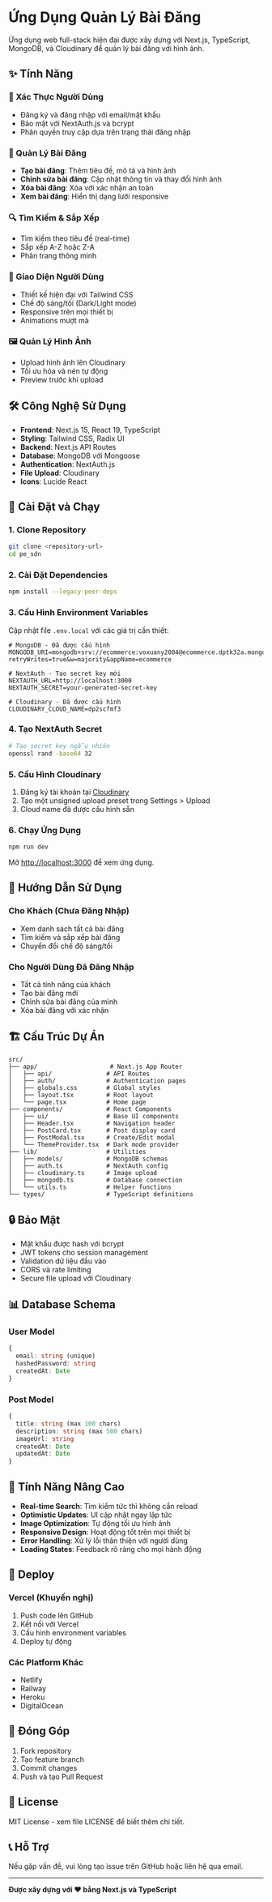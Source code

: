 # Ứng Dụng Quản Lý Bài Đăng

Ứng dụng web full-stack hiện đại được xây dựng với Next.js, TypeScript, MongoDB, và Cloudinary để quản lý bài đăng với hình ảnh.

## ✨ Tính Năng

### 🔐 Xác Thực Người Dùng
- Đăng ký và đăng nhập với email/mật khẩu
- Bảo mật với NextAuth.js và bcrypt
- Phân quyền truy cập dựa trên trạng thái đăng nhập

### 📝 Quản Lý Bài Đăng
- **Tạo bài đăng**: Thêm tiêu đề, mô tả và hình ảnh
- **Chỉnh sửa bài đăng**: Cập nhật thông tin và thay đổi hình ảnh
- **Xóa bài đăng**: Xóa với xác nhận an toàn
- **Xem bài đăng**: Hiển thị dạng lưới responsive

### 🔍 Tìm Kiếm & Sắp Xếp
- Tìm kiếm theo tiêu đề (real-time)
- Sắp xếp A-Z hoặc Z-A
- Phân trang thông minh

### 🎨 Giao Diện Người Dùng
- Thiết kế hiện đại với Tailwind CSS
- Chế độ sáng/tối (Dark/Light mode)
- Responsive trên mọi thiết bị
- Animations mượt mà

### 🖼️ Quản Lý Hình Ảnh
- Upload hình ảnh lên Cloudinary
- Tối ưu hóa và nén tự động
- Preview trước khi upload

## 🛠️ Công Nghệ Sử Dụng

- **Frontend**: Next.js 15, React 19, TypeScript
- **Styling**: Tailwind CSS, Radix UI
- **Backend**: Next.js API Routes
- **Database**: MongoDB với Mongoose
- **Authentication**: NextAuth.js
- **File Upload**: Cloudinary
- **Icons**: Lucide React

## 🚀 Cài Đặt và Chạy

### 1. Clone Repository
```bash
git clone <repository-url>
cd pe_sdn
```

### 2. Cài Đặt Dependencies
```bash
npm install --legacy-peer-deps
```

### 3. Cấu Hình Environment Variables
Cập nhật file `.env.local` với các giá trị cần thiết:

```env
# MongoDB - Đã được cấu hình
MONGODB_URI=mongodb+srv://ecommerce:voxuany2004@ecommerce.dptk32a.mongodb.net/post_management_app?retryWrites=true&w=majority&appName=ecommerce

# NextAuth - Tạo secret key mới
NEXTAUTH_URL=http://localhost:3000
NEXTAUTH_SECRET=your-generated-secret-key

# Cloudinary - Đã được cấu hình
CLOUDINARY_CLOUD_NAME=dp2scfmf3
```

### 4. Tạo NextAuth Secret
```bash
# Tạo secret key ngẫu nhiên
openssl rand -base64 32
```

### 5. Cấu Hình Cloudinary
1. Đăng ký tài khoản tại [Cloudinary](https://cloudinary.com/)
2. Tạo một unsigned upload preset trong Settings > Upload
3. Cloud name đã được cấu hình sẵn

### 6. Chạy Ứng Dụng
```bash
npm run dev
```

Mở [http://localhost:3000](http://localhost:3000) để xem ứng dụng.

## 📱 Hướng Dẫn Sử Dụng

### Cho Khách (Chưa Đăng Nhập)
- Xem danh sách tất cả bài đăng
- Tìm kiếm và sắp xếp bài đăng
- Chuyển đổi chế độ sáng/tối

### Cho Người Dùng Đã Đăng Nhập
- Tất cả tính năng của khách
- Tạo bài đăng mới
- Chỉnh sửa bài đăng của mình
- Xóa bài đăng với xác nhận

## 🏗️ Cấu Trúc Dự Án

```
src/
├── app/                    # Next.js App Router
│   ├── api/               # API Routes
│   ├── auth/              # Authentication pages
│   ├── globals.css        # Global styles
│   ├── layout.tsx         # Root layout
│   └── page.tsx           # Home page
├── components/            # React Components
│   ├── ui/                # Base UI components
│   ├── Header.tsx         # Navigation header
│   ├── PostCard.tsx       # Post display card
│   ├── PostModal.tsx      # Create/Edit modal
│   └── ThemeProvider.tsx  # Dark mode provider
├── lib/                   # Utilities
│   ├── models/            # MongoDB schemas
│   ├── auth.ts            # NextAuth config
│   ├── cloudinary.ts      # Image upload
│   ├── mongodb.ts         # Database connection
│   └── utils.ts           # Helper functions
└── types/                 # TypeScript definitions
```

## 🔒 Bảo Mật

- Mật khẩu được hash với bcrypt
- JWT tokens cho session management
- Validation dữ liệu đầu vào
- CORS và rate limiting
- Secure file upload với Cloudinary

## 📊 Database Schema

### User Model
```typescript
{
  email: string (unique)
  hashedPassword: string
  createdAt: Date
}
```

### Post Model
```typescript
{
  title: string (max 100 chars)
  description: string (max 500 chars)
  imageUrl: string
  createdAt: Date
  updatedAt: Date
}
```

## 🎯 Tính Năng Nâng Cao

- **Real-time Search**: Tìm kiếm tức thì không cần reload
- **Optimistic Updates**: UI cập nhật ngay lập tức
- **Image Optimization**: Tự động tối ưu hình ảnh
- **Responsive Design**: Hoạt động tốt trên mọi thiết bị
- **Error Handling**: Xử lý lỗi thân thiện với người dùng
- **Loading States**: Feedback rõ ràng cho mọi hành động

## 🚀 Deploy

### Vercel (Khuyến nghị)
1. Push code lên GitHub
2. Kết nối với Vercel
3. Cấu hình environment variables
4. Deploy tự động

### Các Platform Khác
- Netlify
- Railway
- Heroku
- DigitalOcean

## 🤝 Đóng Góp

1. Fork repository
2. Tạo feature branch
3. Commit changes
4. Push và tạo Pull Request

## 📄 License

MIT License - xem file LICENSE để biết thêm chi tiết.

## 📞 Hỗ Trợ

Nếu gặp vấn đề, vui lòng tạo issue trên GitHub hoặc liên hệ qua email.

---

**Được xây dựng với ❤️ bằng Next.js và TypeScript**